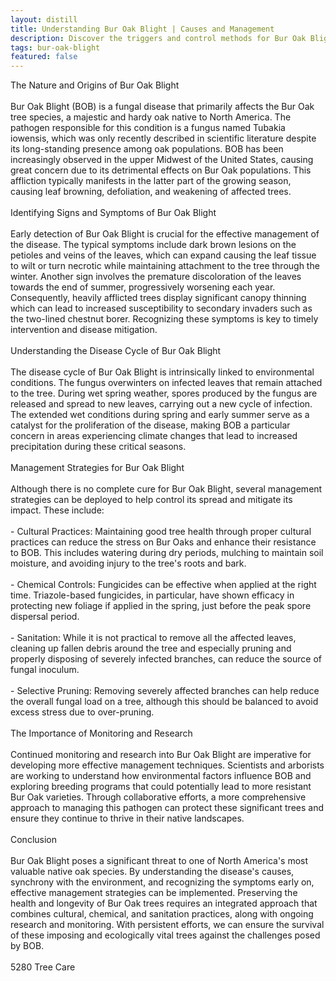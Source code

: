 ```yaml
---
layout: distill
title: Understanding Bur Oak Blight | Causes and Management
description: Discover the triggers and control methods for Bur Oak Blight, a tree disease, and how to effectively manage its impact on oaks.
tags: bur-oak-blight
featured: false
---
```


The Nature and Origins of Bur Oak Blight<br /><br />Bur Oak Blight (BOB) is a fungal disease that primarily affects the Bur Oak tree species, a majestic and hardy oak native to North America. The pathogen responsible for this condition is a fungus named Tubakia iowensis, which was only recently described in scientific literature despite its long-standing presence among oak populations. BOB has been increasingly observed in the upper Midwest of the United States, causing great concern due to its detrimental effects on Bur Oak populations. This affliction typically manifests in the latter part of the growing season, causing leaf browning, defoliation, and weakening of affected trees.<br /><br />Identifying Signs and Symptoms of Bur Oak Blight<br /><br />Early detection of Bur Oak Blight is crucial for the effective management of the disease. The typical symptoms include dark brown lesions on the petioles and veins of the leaves, which can expand causing the leaf tissue to wilt or turn necrotic while maintaining attachment to the tree through the winter. Another sign involves the premature discoloration of the leaves towards the end of summer, progressively worsening each year. Consequently, heavily afflicted trees display significant canopy thinning which can lead to increased susceptibility to secondary invaders such as the two-lined chestnut borer. Recognizing these symptoms is key to timely intervention and disease mitigation.<br /><br />Understanding the Disease Cycle of Bur Oak Blight<br /><br />The disease cycle of Bur Oak Blight is intrinsically linked to environmental conditions. The fungus overwinters on infected leaves that remain attached to the tree. During wet spring weather, spores produced by the fungus are released and spread to new leaves, carrying out a new cycle of infection. The extended wet conditions during spring and early summer serve as a catalyst for the proliferation of the disease, making BOB a particular concern in areas experiencing climate changes that lead to increased precipitation during these critical seasons.<br /><br />Management Strategies for Bur Oak Blight<br /><br />Although there is no complete cure for Bur Oak Blight, several management strategies can be deployed to help control its spread and mitigate its impact. These include:<br /><br />- Cultural Practices: Maintaining good tree health through proper cultural practices can reduce the stress on Bur Oaks and enhance their resistance to BOB. This includes watering during dry periods, mulching to maintain soil moisture, and avoiding injury to the tree's roots and bark.<br /><br />- Chemical Controls: Fungicides can be effective when applied at the right time. Triazole-based fungicides, in particular, have shown efficacy in protecting new foliage if applied in the spring, just before the peak spore dispersal period.<br /><br />- Sanitation: While it is not practical to remove all the affected leaves, cleaning up fallen debris around the tree and especially pruning and properly disposing of severely infected branches, can reduce the source of fungal inoculum.<br /><br />- Selective Pruning: Removing severely affected branches can help reduce the overall fungal load on a tree, although this should be balanced to avoid excess stress due to over-pruning.<br /><br />The Importance of Monitoring and Research<br /><br />Continued monitoring and research into Bur Oak Blight are imperative for developing more effective management techniques. Scientists and arborists are working to understand how environmental factors influence BOB and exploring breeding programs that could potentially lead to more resistant Bur Oak varieties. Through collaborative efforts, a more comprehensive approach to managing this pathogen can protect these significant trees and ensure they continue to thrive in their native landscapes.<br /><br />Conclusion<br /><br />Bur Oak Blight poses a significant threat to one of North America's most valuable native oak species. By understanding the disease's causes, synchrony with the environment, and recognizing the symptoms early on, effective management strategies can be implemented. Preserving the health and longevity of Bur Oak trees requires an integrated approach that combines cultural, chemical, and sanitation practices, along with ongoing research and monitoring. With persistent efforts, we can ensure the survival of these imposing and ecologically vital trees against the challenges posed by BOB.<br /><br />5280 Tree Care

